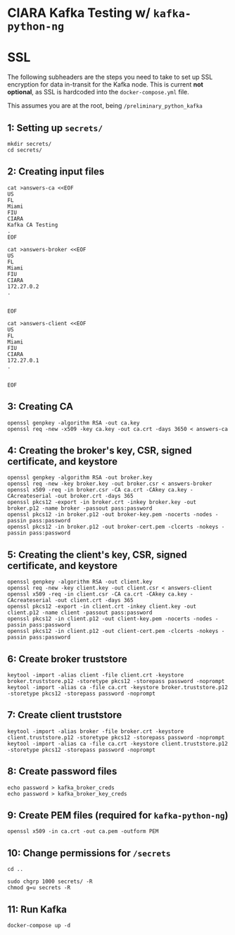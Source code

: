# CIARA Kafka Testing w/ `kafka-python-ng`

# SSL

The following subheaders are the steps you need to take to set up SSL encryption for data in-transit for the Kafka node. This is current **not optional**, as SSL is hardcoded into the `docker-compose.yml` file.

This assumes you are at the root, being `/preliminary_python_kafka`

## 1: Setting up `secrets/`

```
mkdir secrets/
cd secrets/
```

## 2: Creating input files

```
cat >answers-ca <<EOF
US
FL
Miami
FIU
CIARA
Kafka CA Testing
.
EOF
```
```
cat >answers-broker <<EOF
US
FL
Miami
FIU
CIARA
172.27.0.2
.


EOF
```
```
cat >answers-client <<EOF
US
FL
Miami
FIU
CIARA
172.27.0.1
.


EOF
```
## 3: Creating CA

```
openssl genpkey -algorithm RSA -out ca.key
openssl req -new -x509 -key ca.key -out ca.crt -days 3650 < answers-ca
```

## 4: Creating the broker's key, CSR, signed certificate, and keystore

```
openssl genpkey -algorithm RSA -out broker.key
openssl req -new -key broker.key -out broker.csr < answers-broker
openssl x509 -req -in broker.csr -CA ca.crt -CAkey ca.key -CAcreateserial -out broker.crt -days 365
openssl pkcs12 -export -in broker.crt -inkey broker.key -out broker.p12 -name broker -passout pass:password
openssl pkcs12 -in broker.p12 -out broker-key.pem -nocerts -nodes -passin pass:password
openssl pkcs12 -in broker.p12 -out broker-cert.pem -clcerts -nokeys -passin pass:password
```

## 5: Creating the client's key, CSR, signed certificate, and keystore

```
openssl genpkey -algorithm RSA -out client.key
openssl req -new -key client.key -out client.csr < answers-client
openssl x509 -req -in client.csr -CA ca.crt -CAkey ca.key -CAcreateserial -out client.crt -days 365
openssl pkcs12 -export -in client.crt -inkey client.key -out client.p12 -name client -passout pass:password
openssl pkcs12 -in client.p12 -out client-key.pem -nocerts -nodes -passin pass:password
openssl pkcs12 -in client.p12 -out client-cert.pem -clcerts -nokeys -passin pass:password
```

## 6: Create broker truststore

```
keytool -import -alias client -file client.crt -keystore broker.truststore.p12 -storetype pkcs12 -storepass password -noprompt
keytool -import -alias ca -file ca.crt -keystore broker.truststore.p12 -storetype pkcs12 -storepass password -noprompt
```

## 7: Create client truststore

```
keytool -import -alias broker -file broker.crt -keystore client.truststore.p12 -storetype pkcs12 -storepass password -noprompt
keytool -import -alias ca -file ca.crt -keystore client.truststore.p12 -storetype pkcs12 -storepass password -noprompt
```

## 8: Create password files

```
echo password > kafka_broker_creds
echo password > kafka_broker_key_creds
```

## 9: Create PEM files (required for `kafka-python-ng`)

```
openssl x509 -in ca.crt -out ca.pem -outform PEM
```

## 10: Change permissions for `/secrets`

```
cd ..

sudo chgrp 1000 secrets/ -R
chmod g=u secrets -R
```

## 11: Run Kafka

```
docker-compose up -d
```
